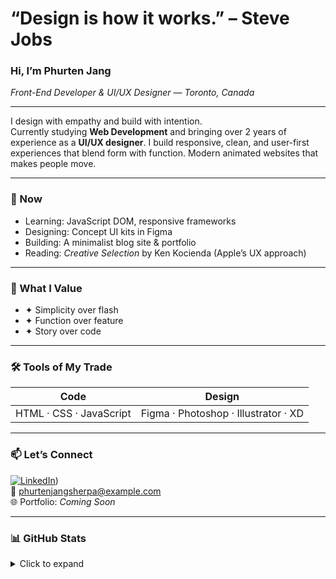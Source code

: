 # “Design is how it works.” – Steve Jobs

### Hi, I’m Phurten Jang  
*Front-End Developer & UI/UX Designer — Toronto, Canada*

---

I design with empathy and build with intention.  
Currently studying **Web Development** and bringing over 2 years of experience as a **UI/UX designer**. I build responsive, clean, and user-first experiences that blend form with function. Modern animated websites that makes people move.

---

### 🔭 Now
- Learning: JavaScript DOM, responsive frameworks  
- Designing: Concept UI kits in Figma  
- Building: A minimalist blog site & portfolio  
- Reading: *Creative Selection* by Ken Kocienda (Apple’s UX approach)

---

### 🧠 What I Value
- ✦ Simplicity over flash  
- ✦ Function over feature  
- ✦ Story over code  

---

### 🛠 Tools of My Trade
| Code | Design |
|------|--------|
| HTML · CSS · JavaScript | Figma · Photoshop · Illustrator · XD |

---

### 📫 Let’s Connect  
[![LinkedIn](https://img.shields.io/badge/-LinkedIn-blue?logo=linkedin&style=flat-square)](https://www.linkedin.com/in/phurten-jang-sherpa-b42955250/))  
📧 [phurtenjangsherpa@example.com](mailto:phurtenjangsherpa@example.com)  
🌐 Portfolio: *Coming Soon*

---

### 📊 GitHub Stats
<details>
  <summary>Click to expand</summary>

  ![Phurten's GitHub stats](https://github-readme-stats.vercel.app/api?username=phurten&show_icons=true&theme=gruvbox&hide_title=true)
</details>
